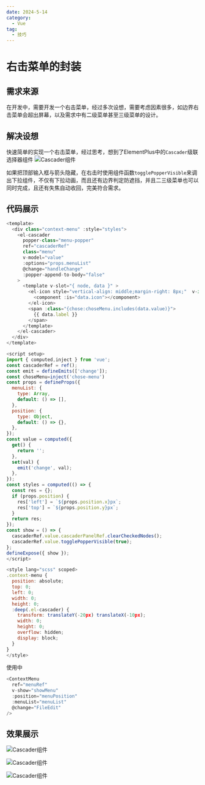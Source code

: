 ```yaml
---
date: 2024-5-14
category:
  - Vue
tag:
  - 技巧
---
```


# 右击菜单的封装

## 需求来源

在开发中，需要开发一个右击菜单，经过多次设想，需要考虑因素很多，如边界右击菜单会超出屏幕，以及需求中有二级菜单甚至三级菜单的设计。
<!-- more -->
## 解决设想

快速简单的实现一个右击菜单，经过思考，想到了ElementPlus中的`Cascader`级联选择器组件
![Cascader组件](/images/article2/Cascader.png)

如果把顶部输入框与箭头隐藏，在右击时使用组件函数`togglePopperVisible`来调出下拉组件，不仅有下拉动画，而且还有边界判定防遮挡，并且二三级菜单也可以同时完成，且还有失焦自动收回，完美符合需求。

## 代码展示

```javascript
<template>
  <div class="context-menu" :style="styles">
    <el-cascader
      popper-class="menu-popper"
      ref="cascaderRef"
      class="menu"
      v-model="value"
      :options="props.menuList"
      @change="handleChange"
      :popper-append-to-body="false"
    >
      <template v-slot="{ node, data }" >
        <el-icon style="vertical-align: middle;margin-right: 8px;"  v-if="data.icon" >
          <component :is="data.icon"></component>
        </el-icon>
        <span :class="{chose:choseMenu.includes(data.value)}">
          {{ data.label }}
        </span>
      </template>
    </el-cascader>
  </div>
</template>

<script setup>
import { computed,inject } from 'vue';
const cascaderRef = ref();
const emit = defineEmits(['change']);
const choseMenu=inject('chose-menu')
const props = defineProps({
  menuList: {
    type: Array,
    default: () => [],
  },
  position: {
    type: Object,
    default: () => {},
  },
});
const value = computed({
  get() {
    return '';
  },
  set(val) {
    emit('change', val);
  },
});
const styles = computed(() => {
  const res = {};
  if (props.position) {
    res['left'] = `${props.position.x}px`;
    res['top'] = `${props.position.y}px`;
  }
  return res;
});
const show = () => {
  cascaderRef.value.cascaderPanelRef.clearCheckedNodes();
  cascaderRef.value.togglePopperVisible(true);
};
defineExpose({ show });
</script>

<style lang="scss" scoped>
.context-menu {
  position: absolute;
  top: 0;
  left: 0;
  width: 0;
  height: 0;
  :deep(.el-cascader) {
    transform: translateY(-20px) translateX(-10px);
    width: 0;
    height: 0;
    overflow: hidden;
    display: block;
  }
}
</style>
```

使用中

```javascript
<ContextMenu
  ref="menuRef"
  v-show="showMenu"
  :position="menuPosition"
  :menuList="menuList"
  @change="FileEdit"
/>
```

## 效果展示

![Cascader组件](/images/article2/demo1.png)

![Cascader组件](/images/article2/demo2.png)

![Cascader组件](/images/article2/demo3.png)

